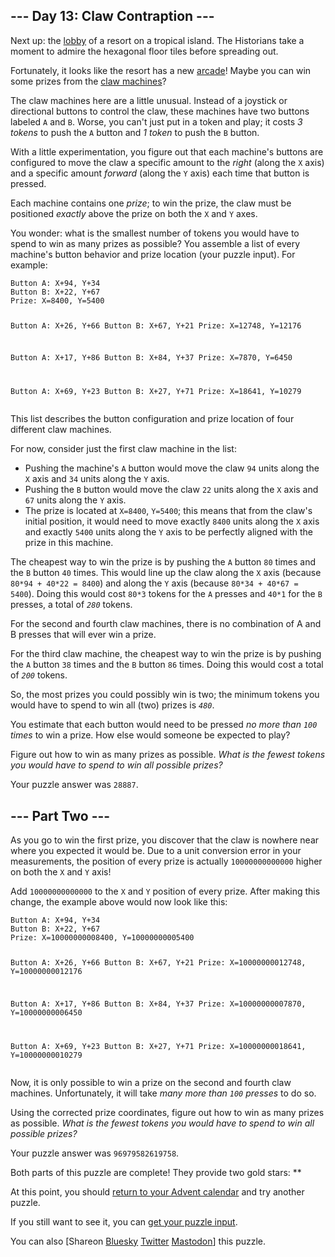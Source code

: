 <main>
<article class="day-desc"><h2>--- Day 13: Claw Contraption ---</h2><p>Next up: the <a href="/2020/day/24">lobby</a> of a resort on a tropical island. The Historians take a moment to admire the hexagonal floor tiles before spreading out.</p>
<p>Fortunately, it looks like the resort has a new <a href="https://en.wikipedia.org/wiki/Amusement_arcade">arcade</a>! Maybe you can win some prizes from the <a href="https://en.wikipedia.org/wiki/Claw_machine" target="_blank">claw machines</a>?</p>
<p>The claw machines here are a little unusual. Instead of a joystick or directional buttons to control the claw, these machines have two buttons labeled <code>A</code> and <code>B</code>. Worse, you can't just put in a token and play; it costs <em>3 tokens</em> to push the <code>A</code> button and <em>1 token</em> to push the <code>B</code> button.</p>
<p>With a little experimentation, you figure out that each machine's buttons are configured to move the claw a specific amount to the <em>right</em> (along the <code>X</code> axis) and a specific amount <em>forward</em> (along the <code>Y</code> axis) each time that button is pressed.</p>
<p>Each machine contains one <em>prize</em>; to win the prize, the claw must be positioned <em>exactly</em> above the prize on both the <code>X</code> and <code>Y</code> axes.</p>
<p>You wonder: what is the smallest number of tokens you would have to spend to win as many prizes as possible? You assemble a list of every machine's button behavior and prize location (your puzzle input). For example:</p>
<pre><code>Button A: X+94, Y+34
Button B: X+22, Y+67
Prize: X=8400, Y=5400

Button A: X+26, Y+66
Button B: X+67, Y+21
Prize: X=12748, Y=12176

Button A: X+17, Y+86
Button B: X+84, Y+37
Prize: X=7870, Y=6450

Button A: X+69, Y+23
Button B: X+27, Y+71
Prize: X=18641, Y=10279
</code></pre>
<p>This list describes the button configuration and prize location of four different claw machines.</p>
<p>For now, consider just the first claw machine in the list:</p>
<ul>
<li>Pushing the machine's <code>A</code> button would move the claw <code>94</code> units along the <code>X</code> axis and <code>34</code> units along the <code>Y</code> axis.</li>
<li>Pushing the <code>B</code> button would move the claw <code>22</code> units along the <code>X</code> axis and <code>67</code> units along the <code>Y</code> axis.</li>
<li>The prize is located at <code>X=8400</code>, <code>Y=5400</code>; this means that from the claw's initial position, it would need to move exactly <code>8400</code> units along the <code>X</code> axis and exactly <code>5400</code> units along the <code>Y</code> axis to be perfectly aligned with the prize in this machine.</li>
</ul>
<p>The cheapest way to win the prize is by pushing the <code>A</code> button <code>80</code> times and the <code>B</code> button <code>40</code> times. This would line up the claw along the <code>X</code> axis (because <code>80*94 + 40*22 = 8400</code>) and along the <code>Y</code> axis (because <code>80*34 + 40*67 = 5400</code>). Doing this would cost <code>80*3</code> tokens for the <span title="Half A presses are not allowed."><code>A</code> presses</span> and <code>40*1</code> for the <code>B</code> presses, a total of <code><em>280</em></code> tokens.</p>
<p>For the second and fourth claw machines, there is no combination of A and B presses that will ever win a prize.</p>
<p>For the third claw machine, the cheapest way to win the prize is by pushing the <code>A</code> button <code>38</code> times and the <code>B</code> button <code>86</code> times. Doing this would cost a total of <code><em>200</em></code> tokens.</p>
<p>So, the most prizes you could possibly win is two; the minimum tokens you would have to spend to win all (two) prizes is <code><em>480</em></code>.</p>
<p>You estimate that each button would need to be pressed <em>no more than <code>100</code> times</em> to win a prize. How else would someone be expected to play?</p>
<p>Figure out how to win as many prizes as possible. <em>What is the fewest tokens you would have to spend to win all possible prizes?</em></p>
</article>
<p>Your puzzle answer was <code>28887</code>.</p><article class="day-desc"><h2 id="part2">--- Part Two ---</h2><p>As you go to win the first prize, you discover that the claw is nowhere near where you expected it would be. Due to a unit conversion error in your measurements, the position of every prize is actually <code>10000000000000</code> higher on both the <code>X</code> and <code>Y</code> axis!</p>
<p>Add <code>10000000000000</code> to the <code>X</code> and <code>Y</code> position of every prize. After making this change, the example above would now look like this:</p>
<pre><code>Button A: X+94, Y+34
Button B: X+22, Y+67
Prize: X=10000000008400, Y=10000000005400

Button A: X+26, Y+66
Button B: X+67, Y+21
Prize: X=10000000012748, Y=10000000012176

Button A: X+17, Y+86
Button B: X+84, Y+37
Prize: X=10000000007870, Y=10000000006450

Button A: X+69, Y+23
Button B: X+27, Y+71
Prize: X=10000000018641, Y=10000000010279
</code></pre>
<p>Now, it is only possible to win a prize on the second and fourth claw machines. Unfortunately, it will take <em>many more than <code>100</code> presses</em> to do so.</p>
<p>Using the corrected prize coordinates, figure out how to win as many prizes as possible. <em>What is the fewest tokens you would have to spend to win all possible prizes?</em></p>
</article>
<p>Your puzzle answer was <code>96979582619758</code>.</p><p class="day-success">Both parts of this puzzle are complete! They provide two gold stars: **</p>
<p>At this point, you should <a href="/2024">return to your Advent calendar</a> and try another puzzle.</p>
<p>If you still want to see it, you can <a href="13/input" target="_blank">get your puzzle input</a>.</p>
<p>You can also <span class="share">[Share<span class="share-content">on
  <a href="https://bsky.app/intent/compose?text=I%27ve+completed+%22Claw+Contraption%22+%2D+Day+13+%2D+Advent+of+Code+2024+%23AdventOfCode+https%3A%2F%2Fadventofcode%2Ecom%2F2024%2Fday%2F13" target="_blank">Bluesky</a>
  <a href="https://twitter.com/intent/tweet?text=I%27ve+completed+%22Claw+Contraption%22+%2D+Day+13+%2D+Advent+of+Code+2024&amp;url=https%3A%2F%2Fadventofcode%2Ecom%2F2024%2Fday%2F13&amp;related=ericwastl&amp;hashtags=AdventOfCode" target="_blank">Twitter</a>
  <a href="javascript:void(0);" onclick="var ms; try{ms=localStorage.getItem('mastodon.server')}finally{} if(typeof ms!=='string')ms=''; ms=prompt('Mastodon Server?',ms); if(typeof ms==='string' && ms.length){this.href='https://'+ms+'/share?text=I%27ve+completed+%22Claw+Contraption%22+%2D+Day+13+%2D+Advent+of+Code+2024+%23AdventOfCode+https%3A%2F%2Fadventofcode%2Ecom%2F2024%2Fday%2F13';try{localStorage.setItem('mastodon.server',ms);}finally{}}else{return false;}" target="_blank">Mastodon</a
></span>]</span> this puzzle.</p>
</main>
